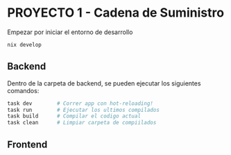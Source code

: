 # PROYECTO 1 - Cadena de Suministro

Empezar por iniciar el entorno de desarrollo 

```bash
nix develop
```
## Backend
Dentro de la carpeta de backend, se pueden ejecutar los siguientes comandos:

```bash
task dev        # Correr app con hot-reloading!
task run        # Ejecutar los ultimos compilados
task build      # Compilar el codigo actual
task clean      # Limpiar carpeta de compiilados
```


## Frontend